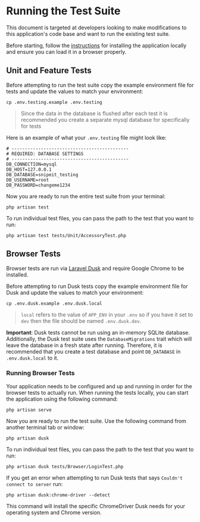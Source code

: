 # Running the Test Suite

This document is targeted at developers looking to make modifications to this application's code base and want to run the existing test suite.

Before starting, follow the [instructions](README.md#installation) for installing the application locally and ensure you can load it in a browser properly.

## Unit and Feature Tests

Before attempting to run the test suite copy the example environment file for tests and update the values to match your environment:

`cp .env.testing.example .env.testing`
> Since the data in the database is flushed after each test it is recommended you create a separate mysql database for specifically for tests

Here is an example of what your `.env.testing` file might look like:

```dotenv
# --------------------------------------------
# REQUIRED: DATABASE SETTINGS
# --------------------------------------------
DB_CONNECTION=mysql
DB_HOST=127.0.0.1
DB_DATABASE=snipeit_testing
DB_USERNAME=root
DB_PASSWORD=changeme1234
```

Now you are ready to run the entire test suite from your terminal:

`php artisan test`

To run individual test files, you can pass the path to the test that you want to run:

`php artisan test tests/Unit/AccessoryTest.php`

## Browser Tests 

Browser tests are run via [Laravel Dusk](https://laravel.com/docs/8.x/dusk) and require Google Chrome to be installed.

Before attempting to run Dusk tests copy the example environment file for Dusk and update the values to match your environment:

`cp .env.dusk.example .env.dusk.local`
> `local` refers to the value of `APP_ENV` in your `.env` so if you have it set to `dev` then the file should be named `.env.dusk.dev`.

**Important**: Dusk tests cannot be run using an in-memory SQLite database. Additionally, the Dusk test suite uses the `DatabaseMigrations` trait which will leave the database in a fresh state after running. Therefore, it is recommended that you create a test database and point `DB_DATABASE` in `.env.dusk.local` to it.  

### Running Browser Tests

Your application needs to be configured and up and running in order for the browser tests to actually run. When running the tests locally, you can start the application using the following command:

`php artisan serve`

Now you are ready to run the test suite. Use the following command from another terminal tab or window:

`php artisan dusk`

To run individual test files, you can pass the path to the test that you want to run:

`php artisan dusk tests/Browser/LoginTest.php`

If you get an error when attempting to run Dusk tests that says `Couldn't connect to server` run:

`php artisan dusk:chrome-driver --detect`

This command will install the specific ChromeDriver Dusk needs for your operating system and Chrome version.
